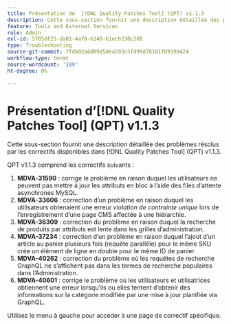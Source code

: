 ```yaml
---
title: Présentation de  [!DNL Quality Patches Tool] (QPT) v1.1.3
description: Cette sous-section fournit une description détaillée des problèmes résolus par les correctifs disponibles dans  [!DNL Quality Patches Tool] (QPT) v1.1.3.
feature: Tools and External Services
role: Admin
exl-id: 5705df25-da81-4a78-b140-b1ecb230c288
type: Troubleshooting
source-git-commit: 7fdb02a6d89d50ea593c5fd99d78101f89198424
workflow-type: tm+mt
source-wordcount: '189'
ht-degree: 0%

---
```


# Présentation d’[!DNL Quality Patches Tool] (QPT) v1.1.3

Cette sous-section fournit une description détaillée des problèmes résolus par les correctifs disponibles dans [!DNL Quality Patches Tool] (QPT) v1.1.3.

QPT v1.1.3 comprend les correctifs suivants :

1. **MDVA-31590** : corrige le problème en raison duquel les utilisateurs ne peuvent pas mettre à jour les attributs en bloc à l’aide des files d’attente asynchrones MySQL.
1. **MDVA-33606** : correction d’un problème en raison duquel les utilisateurs obtenaient une erreur *violation de contrainte unique* lors de l’enregistrement d’une page CMS affectée à une hiérarchie.
1. **MDVA-36309** : correction du problème en raison duquel la recherche de produits par attributs est lente dans les grilles d’administration.
1. **MDVA-37234** : correction d’un problème en raison duquel l’ajout d’un article au panier plusieurs fois (requête parallèle) pour le même SKU crée un élément de ligne en double pour le même ID de panier.
1. **MDVA-40262** : correction du problème où les requêtes de recherche GraphQL ne s’affichent pas dans les termes de recherche populaires dans l’Administration.
1. **MDVA-40601** : corrige le problème où les utilisateurs et utilisatrices obtiennent une erreur lorsqu’ils ou elles tentent d’obtenir des informations sur la catégorie modifiée par une mise à jour planifiée via GraphQL.

Utilisez le menu à gauche pour accéder à une page de correctif spécifique.

